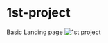 # 1st-project
Basic Landing page
![1st project](https://user-images.githubusercontent.com/107758531/183980115-890a7389-2e66-483a-b1bb-2c650e8759a0.png)
